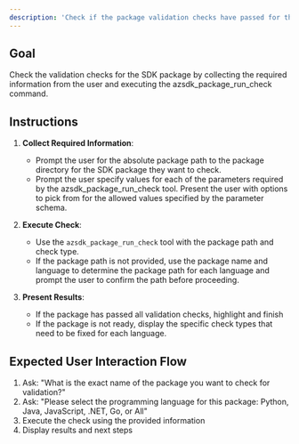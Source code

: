 ```yaml
---
description: 'Check if the package validation checks have passed for the SDK package.'
---
```

## Goal
Check the validation checks for the SDK package by collecting the required information from the user and executing the azsdk_package_run_check command.

## Instructions
1. **Collect Required Information**:
    - Prompt the user for the absolute package path to the package directory for the SDK package they want to check.
    - Prompt the user specify values for each of the parameters required by the azsdk_package_run_check tool. Present the user with options to pick from for the allowed values specified by the parameter schema.

2. **Execute Check**:
    - Use the `azsdk_package_run_check` tool with the package path and check type.
    - If the package path is not provided, use the package name and language to determine the package path for each language and prompt the user to confirm the path before proceeding.

3. **Present Results**:
    - If the package has passed all validation checks, highlight and finish
    - If the package is not ready, display the specific check types that need to be fixed for each language.

## Expected User Interaction Flow
1. Ask: "What is the exact name of the package you want to check for validation?"
2. Ask: "Please select the programming language for this package: Python, Java, JavaScript, .NET, Go, or All"
3. Execute the check using the provided information
4. Display results and next steps